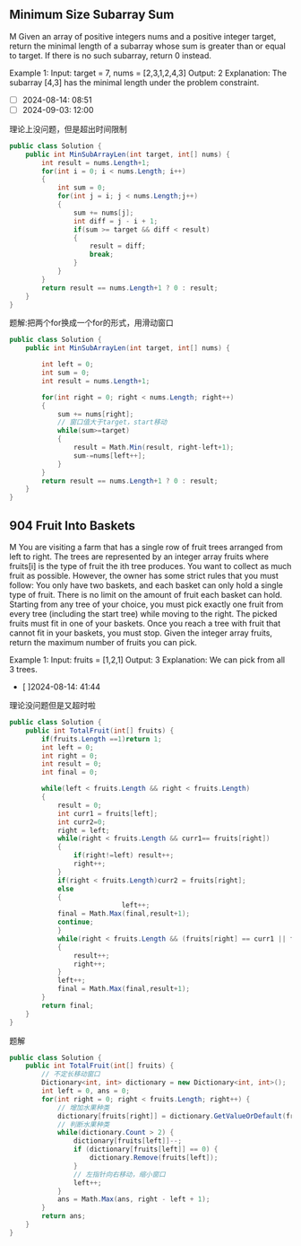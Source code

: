 

## Minimum Size Subarray Sum
M
Given an array of positive integers nums and a positive integer target, return the minimal length of a 
subarray
whose sum is greater than or equal to target. If there is no such subarray, return 0 instead.

Example 1:
Input: target = 7, nums = [2,3,1,2,4,3]
Output: 2
Explanation: The subarray [4,3] has the minimal length under the problem constraint.

- [ ] 2024-08-14: 08:51
- [ ] 2024-09-03: 12:00

理论上没问题，但是超出时间限制
```c#
public class Solution {
    public int MinSubArrayLen(int target, int[] nums) {
        int result = nums.Length+1;
        for(int i = 0; i < nums.Length; i++)
        {
            int sum = 0;
            for(int j = i; j < nums.Length;j++)
            {
                sum += nums[j];
                int diff = j - i + 1;
                if(sum >= target && diff < result) 
                {
                    result = diff;
                    break;
                } 
            }
        }
        return result == nums.Length+1 ? 0 : result;
    }
}
```
题解:把两个for换成一个for的形式，用滑动窗口
```c#
public class Solution {
    public int MinSubArrayLen(int target, int[] nums) {

        int left = 0;
        int sum = 0;
        int result = nums.Length+1;

        for(int right = 0; right < nums.Length; right++)
        {
            sum += nums[right];
            // 窗口值大于target，start移动
            while(sum>=target)
            {
                result = Math.Min(result, right-left+1);
                sum-=nums[left++];
            }
        }
        return result == nums.Length+1 ? 0 : result;
    }
}
```

## 904 Fruit Into Baskets
M
You are visiting a farm that has a single row of fruit trees arranged from left to right. The trees are represented by an integer array fruits where fruits[i] is the type of fruit the ith tree produces.
You want to collect as much fruit as possible. However, the owner has some strict rules that you must follow:
You only have two baskets, and each basket can only hold a single type of fruit. There is no limit on the amount of fruit each basket can hold.
Starting from any tree of your choice, you must pick exactly one fruit from every tree (including the start tree) while moving to the right. The picked fruits must fit in one of your baskets.
Once you reach a tree with fruit that cannot fit in your baskets, you must stop.
Given the integer array fruits, return the maximum number of fruits you can pick.

Example 1:
Input: fruits = [1,2,1]
Output: 3
Explanation: We can pick from all 3 trees.

- [ ]2024-08-14: 41:44

理论没问题但是又超时啦
```c#
public class Solution {
    public int TotalFruit(int[] fruits) {
        if(fruits.Length ==1)return 1;
        int left = 0;
        int right = 0;
        int result = 0;
        int final = 0;

        while(left < fruits.Length && right < fruits.Length)
        {
            result = 0;
            int curr1 = fruits[left];
            int curr2=0;
            right = left;
            while(right < fruits.Length && curr1== fruits[right])
            {
                if(right!=left) result++;
                right++;
            }
            if(right < fruits.Length)curr2 = fruits[right];
            else 
            {
                            left++;
            final = Math.Max(final,result+1);
            continue;
            }
            while(right < fruits.Length && (fruits[right] == curr1 || fruits[right] ==curr2))
            {
                result++;
                right++;
            }
            left++;
            final = Math.Max(final,result+1);
        }
        return final;
    }
}
```
题解
```c#
public class Solution {
    public int TotalFruit(int[] fruits) {
        // 不定长移动窗口
        Dictionary<int, int> dictionary = new Dictionary<int, int>();
        int left = 0, ans = 0;
        for(int right = 0; right < fruits.Length; right++) {
            // 增加水果种类
            dictionary[fruits[right]] = dictionary.GetValueOrDefault(fruits[right], 0) + 1;
            // 判断水果种类
            while(dictionary.Count > 2) {
                dictionary[fruits[left]]--;
                if (dictionary[fruits[left]] == 0) {
                    dictionary.Remove(fruits[left]);
                }
                // 左指针向右移动，缩小窗口
                left++;
            }
            ans = Math.Max(ans, right - left + 1);
        }
        return ans;
    }
}
```
